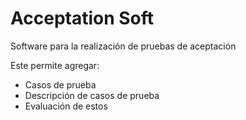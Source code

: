 # Acceptation Soft

Software para la realización de pruebas de aceptación

Este permite agregar:

* Casos de prueba
* Descripción de casos de prueba
* Evaluación de estos

